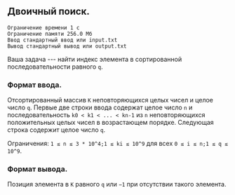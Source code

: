 ## Двоичный поиск.

```
Ограничение времени 1 с
Ограничение памяти 256.0 Мб
Ввод стандартный ввод или input.txt
Вывод стандартный вывод или output.txt
```

Ваша задача --- найти индекс элемента в сортированной последовательности равного `q`.

### Формат ввода.
Отсортированный массив `K` неповторяющихся целых чисел и целое число `q`. Первые две строки ввода содержат
целое число `n` и последовательность `k0 < k1 < ... < kn-1` из `n` неповторяющихся положительных целых чисел в
возрастающем порядке. Следующая строка содержит целое число `q`.

Ограничения: `1 ≤ n ≤ 3 * 10^4;1 ≤ ki ≤ 10^9` для всех `0 ≤ i ≤ n;1 ≤ q ≤ 10^9`.

### Формат вывода.
Позиция элемента в `K` равного `q` или `−1` при отсутствии такого элемента.